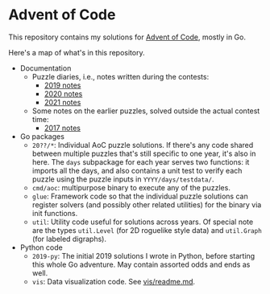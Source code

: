 # Advent of Code

This repository contains my solutions for
[Advent of Code](https://adventofcode.com/), mostly in Go.

Here's a map of what's in this repository.

- Documentation
  - Puzzle diaries, i.e., notes written during the contests:
    - [2019 notes](docs/2019-notes.md)
    - [2020 notes](docs/2020-notes.md)
    - [2021 notes](docs/2021-notes.md)
  - Some notes on the earlier puzzles, solved outside the actual contest time:
    - [2017 notes](docs/2017-notes.md)
- Go packages
  - `20??/*`: Individual AoC puzzle solutions. If there's any code shared
    between multiple puzzles that's still specific to one year, it's also in
    here. The `days` subpackage for each year serves two functions: it imports
    all the days, and also contains a unit test to verify each puzzle using the
    puzzle inputs in `YYYY/days/testdata/`.
  - `cmd/aoc`: multipurpose binary to execute any of the puzzles.
  - `glue`: Framework code so that the individual puzzle solutions can register
    solvers (and possibly other related utilities) for the binary via init
    functions.
  - `util`: Utility code useful for solutions across years. Of special note are
    the types `util.Level` (for 2D roguelike style data) and `util.Graph` (for
    labeled digraphs).
- Python code
  - `2019-py`: The initial 2019 solutions I wrote in Python, before starting
    this whole Go adventure. May contain assorted odds and ends as well.
  - `vis`: Data visualization code. See [vis/readme.md](vis/readme.md).

